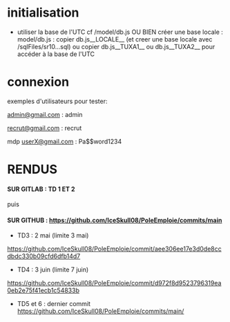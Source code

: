 # initialisation

- utiliser la base de l'UTC cf /model/db.js OU BIEN créer une base locale :
        model/db.js : copier db.js__LOCALE__ (et creer une base locale avec /sqlFiles/sr10...sql) ou copier db.js__TUXA1__ ou db.js__TUXA2__ pour accéder à la base de l'UTC

# connexion
exemples d'utilisateurs pour tester:

admin@gmail.com : admin

recrut@gmail.com : recrut

mdp userX@gmail.com : Pa$$word1234


# RENDUS

#### SUR GITLAB : TD 1 ET 2
puis
#### SUR GITHUB : https://github.com/IceSkull08/PoleEmploie/commits/main

- TD3 : 2 mai (limite 3 mai)

https://github.com/IceSkull08/PoleEmploie/commit/aee306ee17e3d0de8ccdbdc330b09cfd6dfb14d7

- TD4 : 3 juin (limite 7 juin)

https://github.com/IceSkull08/PoleEmploie/commit/d972f8d9523796319ea0eb2e75f41ecb1c54833b

- TD5 et 6 : dernier commit
https://github.com/IceSkull08/PoleEmploie/commits/main/

